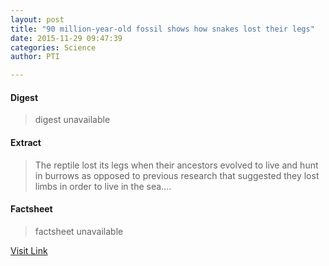 ```yaml
---
layout: post
title: "90 million-year-old fossil shows how snakes lost their legs"
date: 2015-11-29 09:47:39
categories: Science
author: PTI

---
```



#### Digest
>digest unavailable

#### Extract
>The reptile lost its legs when their ancestors evolved to live and hunt in burrows as opposed to previous research that suggested they lost limbs in order to live in the sea....

#### Factsheet
>factsheet unavailable

[Visit Link](http://www.thehindu.com/sci-tech/science/90-millionyearold-fossil-shows-how-snakes-lost-their-legs/article7929911.ece?utm_source=RSS_Feed&utm_medium=RSS&utm_campaign=RSS_Syndication)


